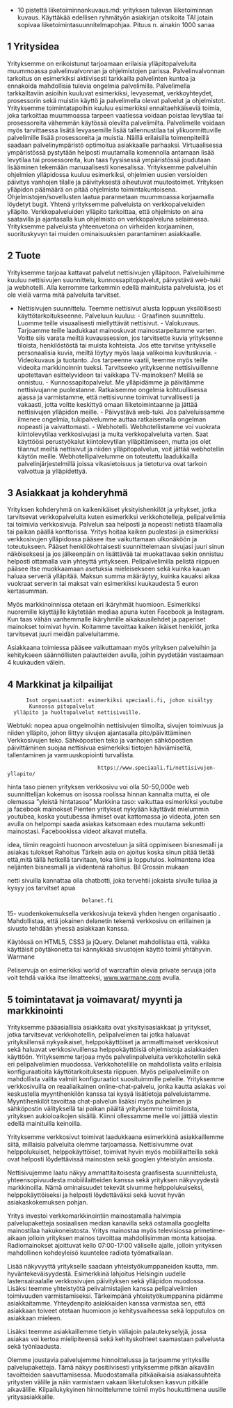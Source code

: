 * 10 pistettä liiketoiminnankuvaus.md: yrityksen tulevan liiketoiminnan kuvaus. Käyttäkää edellisen ryhmätyön asiakirjan otsikoita TAI jotain sopivaa liiketoimintasuunnitelmapohjaa. Pituus n. ainakin 1000 sanaa


## 1 Yritysidea

Yrityksemme on erikoistunut tarjoamaan erilaisia ylläpitopalveluita muummoassa palvelinvalvonnan ja ohjelmistojen parissa. Palvelinvalvonnan tarkoitus on esimerkiksi aktiivisesti tarkkailla palvelinten kuntoa ja ennakoida mahdollisia tulevia ongelmia palvelimilla. Palvelimella tarkkailtaviin asioihin kuuluvat esimerkiksi, levyasemat, verkkoyhteydet, prosessorin sekä muistin käyttö ja palvelimella olevat palvelut ja ohjelmistot. Yrityksemme toimintatapoihin kuuluu esimerkiksi ennaltaehkäiseviä toimia, joka tarkoittaa muummoassa tarpeen vaatiessa voidaan poistaa levytilaa tai prosessoreita vähemmän käytössä olevilta palvelimilta. Palvelimelle voidaan myös tarvittaessa lisätä levyasemille lisää tallennustilaa tai ylikuormittuville palvelimille lisää prosessoreita ja muistia. Näillä erilaisilla toimenpiteillä saadaan palvelinympäristö optimoitua asiakkaalle parhaaksi. Virtuaalisessa ympäristössä pystytään helposti muutamalla komennolla antamaan lisää levytilaa tai prosessoreita, kun taas fyysisessä ympäristössä joudutaan lisääminen tekemään manuaalisesti konesalissa. Yrityksemme palveluihin ohjelmien ylläpidossa kuuluu esimerkiksi, ohjelmien uusien versioiden päivitys vanhojen tilalle ja päivityksestä aiheutuvat muutostoimet. Yrityksen ylläpidon päämäärä on pitää ohjelmisto toimintakuntoisena. Ohjelmistojen/sovellusten laatua parannetaan muummoassa korjaamalla löydetyt bugit. Yhtenä yrityksemme palveluista on verkkopalveluiden ylläpito. Verkkopalveluiden ylläpito tarkoittaa, että ohjelmisto on aina saatavilla ja ajantasalla kun ohjelmisto on verkkopalveluna selaimessa. Yrityksemme palveluista yhteenvetona on virheiden korjaaminen, suorituskyvyn tai muiden ominaisuuksien parantaminen asiakkaalle.



## 2 Tuote

Yrityksemme tarjoaa kattavat palvelut nettisivujen ylläpitoon. Palveluihimme kuuluu nettisivujen suunnittelu, kunnossapitopalvelut, päivystävä web-tuki ja webhotelli. Alla kerromme tarkemmin edellä mainituista palveluista, jos et ole vielä varma mitä palveluita tarvitset.

-	Nettisivujen suunnittelu. Teemme nettisivut alusta loppuun yksilöllisesti käyttötarkoitukseenne. Palveluun kuuluu:
        - Graafinen suunnittelu. Luomme teille visuaalisesti miellyttävät nettisivut.
        - Valokuvaus. Tarjoamme teille laadukkaat mainoskuvat mainostarpeitamme varten. Voitte siis varata meiltä kuvaussession, jos tarvitsette kuvia yrityksenne tiloista, henkilöstöstä tai muista kohteista. Jos ette tarvitse yritykselle personaalisia kuvia, meiltä löytyy myös laaja valikoima kuvituskuvia.
        - Videokuvaus ja tuotanto. Jos tarpeenne vaatii, teemme myös teille videoita markkinoinnin tueksi. Tarvitseeko yrityksenne nettisivuillenne upotettavan esittelyvideon tai vaikkapa TV-mainoksen? Meillä se onnistuu.
        - Kunnossapitopalvelut. Me ylläpidämme ja päivitämme nettisivujanne puolestanne. Ratkaisemme ongelmia kohtuullisessa ajassa ja varmistamme, että nettisivunne toimivat turvallisesti ja vakaasti, jotta voitte keskittyä omaan liiketoimintaanne ja jättää nettisivujen ylläpidon meille.
        - Päivystävä web-tuki. Jos palveluissamme ilmenee ongelmia, tukipalvelumme auttaa ratkaisemalla ongelman nopeasti ja vaivattomasti. 
        - Webhotelli. Webhotellistamme voi vuokrata kiintolevytilaa verkkosivujasi ja muita verkkopalveluita varten. Saat käyttöösi perustyökalut kiintolevytilan ylläpitämiseen, mutta jos olet tilannut meiltä nettisivut ja niiden ylläpitopalvelun, voit jättää webhotellin käytön meille. Webhotellipalvelumme on toteutettu laadukkailla palvelinjärjestelmillä joissa vikasietoisuus ja tietoturva ovat tarkoin valvottua ja ylläpidettyä.



## 3 Asiakkaat ja kohderyhmä

Yrityksen kohderyhmä on kaikenikäiset yksityishenkilöt ja yritykset, jotka tarvitsevat verkkopalveluita kuten esimerkiksi verkkohotelleja, pelipalvelimia tai toimivia verkkosivuja. Palvelun saa helposti ja nopeasti netistä tilaamalla tai paikan päällä konttorissa. Yritys hoitaa kaiken puolestasi ja esimerkiksi verkkosivujen ylläpidossa pääsee itse vaikuttamaan ulkonäköön ja toteutukseen. Pääset henkilökohtaisesti suunnittelemaan sivujasi juuri sinun näköiseksesi ja jos jälkeenpäin on lisättävää tai muokattavaa sekin onnistuu helposti ottamalla vain yhteyttä yritykseen. Pelipalvelimilla pelistä riippuen pääsee itse muokkaamaan asetuksia mieleisekseen sekä kuinka kauan haluaa serveriä ylläpitää. Maksun summa määräytyy, kuinka kauaksi aikaa vuokraat serverin tai maksat vain esimerkiksi kuukaudesta 5 euron kertasumman. 

Myös markkinoinnissa otetaan eri ikäryhmät huomioon. Esimerkiksi nuoremille käyttäjille käytetään mediaa apuna kuten Facebook ja Instagram. Kun taas vähän vanhemmalle ikäryhmille aikakausilehdet ja paperiset mainokset toimivat hyvin. Koitamme tavoittaa kaiken ikäiset henkilöt, jotka tarvitsevat juuri meidän palveluitamme. 

Asiakkaana toimiessa pääsee vaikuttamaan myös yrityksen palveluihin ja kehitykseen säännöllisten palautteiden avulla, joihin pyydetään vastaamaan 4 kuukauden välein.


## 4 Markkinat ja kilpailijat

          Isot organisaatiot: esimerkiksi speciaali.fi, johon sisältyy
           Kunnossa pitopalvelut
      ylläpito ja huoltopalvelut nettisivuille. 
   Webtuki: nopea apua ongelmoihin nettisivujen tiimoilta, sivujen                 toimivuus ja niiden ylläpito, johon liittyy sivujen ajantasalla pito/päivittäminen Verkkosivujen teko.  Sähköpostien teko ja vanhojen sähköpostien päivittäminen
  suojaa nettisivua esimerkiksi tietojen häviämiseltä, tallentaminen ja                                          varmuuskopiointi turvallista.
                             
                                 https://www.speciaali.fi/nettisivujen-yllapito/
   hinta taso pienen yrityksen verkkosivu voi olla 50-50,000e web suunnittelijan kokemus on isossa roolissa hinnan kannalta mutta, ei ole olemassa ”yleistä hintatasoa”
     Markkina taso:  vaikuttaa esimerkiksi youtube ja facebook mainokset
    Pienten yritykset nykyään käyttävät mielummin youtubea, koska  youtubessa ihmiset ovat kattomassa  jo videota, joten sen avulla on helpompi saada asiakas katsomaan edes muutama sekuntti mainostasi.  Facebookissa videot alkavat mutella.

idea, tiimin reagointi huonoon arvosteluun ja siitä oppimiseen
bisnesmalli ja asiakas tulokset 
Rahoitus
Tärkein asia on ajoitus koska sinun pitää tietää että,mitä tällä hetkellä tarvitaan, toka tiimi ja lopputulos. kolmantena idea
neljänten bisnesmalli ja viidentenä rahoitus.
Bil Grossin mukaan 
  

netti sivuilla kannattaa olla chatbotti, joka tervehtii jokaista sivulle tuliaa ja kysyy jos tarvitset apua

                            Delanet.fi
 15- vuodenkokemuksella verkkosivuja tekevä yhden hengen                                     organisaatio .   Mahdollistaa, että jokainen delanetin tekemä verkkosivu on erillainen ja sivusto tehdään yhessä asiakkaan kanssa.

Käytössä on HTML5, CSS3 ja jQuery.
Delanet mahdollistaa että,  vaikka käyttäisit pöytäkonetta tai kännykkää sivustojen käyttö toimii yhtähyvin.
Warmane

  Peliservuja on esimerkiksi world of warcraftiin olevia private servuja joita voit tehdä vaikka itse ilmatteeksi, www.warmane.com avulla.







## 5 toimintatavat ja voimavarat/ myynti ja markkinointi

Yrityksemme pääasiallisia asiakkaita ovat yksityisasiakkaat ja yritykset, jotka tarvitsevat verkkohotellin, pelipalvelimen tai jotka haluavat yrityksillensä nykyaikaiset, helppokäyttöiset ja ammattimaiset verkkosivut sekä haluavat verkkosivuillensa helppokäyttöisiä ohjelmistoja asiakkaiden käyttöön. Yrityksemme tarjoaa myös palvelinpalveluita verkkohotellin sekä eri pelipalvelimien muodossa. Verkkohotellille on mahdollista valita erilaisia konfiguraatioita käyttötarkoituksesta riippuen. Myös pelipalvelimille on mahdollista valita valmiit konfiguraatiot suosituimmille peleille. Yrityksemme verkkosivuilla on reaaliaikainen online-chat-palvelu, jonka kautta asiakas voi keskustella myyntihenkilön kanssa tai kysyä lisätietoja palveluistamme. Myyntihenkilöt tavoittaa chat-palvelun lisäksi myös puhelimen ja sähköpostin välityksellä tai paikan päältä yrityksemme toimitiloista, yrityksen aukioloaikojen sisällä. Kiinni ollessamme meille voi jättää viestin edellä mainituilla keinoilla. 

Yrityksemme verkkosivut toimivat laadukkaana esimerkkinä asiakkaillemme siitä, millaisia palveluita olemme tarjoamassa. Nettisivumme ovat helppolukuiset, helppokäyttöiset, toimivat hyvin myös mobiililaitteilla sekä ovat helposti löydettävissä mainosten sekä googlen yhteistyön ansiosta. 

Nettisivujemme laatu näkyy ammattitaitoisesta graafisesta suunnittelusta, yhteensopivuudesta mobiililaitteiden kanssa sekä yrityksen näkyvyydestä markkinoilla. Nämä ominaisuudet tekevät sivumme helppolukuiseksi, helppokäyttöiseksi ja helposti löydettäväksi sekä luovat hyvän asiakaskokemuksen pohjan. 

Yritys investoi verkkomarkkinointiin mainostamalla halvimpia palvelupaketteja sosiaalisen median kanavilla sekä ostamalla googlelta mainostilaa hakukoneistosta. Yritys mainostaa myös televisiossa primetime-aikaan jolloin yrityksen mainos tavoittaa mahdollisimman monta katsojaa. Radiomainokset ajoittuvat kello 07:00-17:00 väliselle ajalle, jolloin yrityksen mahdollinen kohdeyleisö kuuntelee radiota työmatkallaan.  

Lisää näkyvyyttä yritykselle saadaan yhteistyökumppaneiden kautta, mm. hyväntekeväisyydestä. Esimerkkinä lahjoitus Helsingin uudelle lastensairaalalle verkkosivujen päivityksen sekä ylläpidon muodossa. Lisäksi teemme yhteistyötä pelivalmistajien kanssa pelipalvelimien toimivuuden varmistamiseksi. Tärkeimpänä yhteistyökumppanina pidämme asiakkaitamme. Yhteydenpito asiakkaiden kanssa varmistaa sen, että asiakkaan toiveet otetaan huomioon jo kehitysvaiheessa sekä lopputulos on asiakkaan mieleen. 

Lisäksi teemme asiakkaillemme tietyin väliajoin palautekyselyjä, jossa asiakas voi kertoa mielipiteensä sekä kehityskohteet saamastaan palvelusta sekä työnlaadusta. 

Olemme joustavia palvelujemme hinnoittelussa ja tarjoamme yrityksille palvelupaketteja. Tämä näkyy positiivisesti yrityksemme pitkän aikavälin tavoitteiden saavuttamisessa. Muodostamalla pitkäaikaisia asiakassuhteita yritysten välille ja näin varmistaen vakaan liiketuloksen kasvun pitkälle aikavälille. Kilpailukykyinen hinnoittelumme toimii myös houkuttimena uusille yritysasiakkaille. 